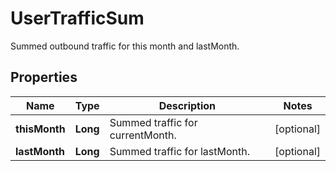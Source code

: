 

# UserTrafficSum

Summed outbound traffic for this month and lastMonth.
## Properties

Name | Type | Description | Notes
------------ | ------------- | ------------- | -------------
**thisMonth** | **Long** | Summed traffic for currentMonth. |  [optional]
**lastMonth** | **Long** | Summed traffic for lastMonth. |  [optional]



